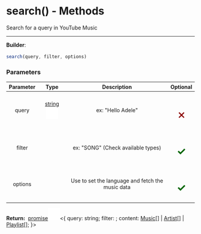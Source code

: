 <!-- This file is generated by a script. Do not edit directly -->
# search() - Methods
Search for a query in YouTube Music

---
**Builder**:
````javascript
search(query, filter, options)
````

### Parameters
| Parameter | Type | Description | Optional |
| :---: | :---: | :---: | :---: |
| query | [string![Link](/assets/img/external_link.svg)](https://developer.mozilla.org/en-US/docs/Web/JavaScript/Reference/Global_Objects/String) | ex: "Hello Adele" | <h1 style="color: darkred">𐄂</h1> |
| filter |  | ex: "SONG" (Check available types) | <h1 style="color: darkgreen">✓</h1> |
| options |  | Use to set the language and fetch the music data | <h1 style="color: darkgreen">✓</h1> |


<span class="flex_return">**Return:**&nbsp;
[promise![Link](/assets/img/external_link.svg)](https://developer.mozilla.org/en-US/docs/Web/JavaScript/Reference/Global_Objects/Promise)&lt;{
    query: string;
    filter: ;
    content: [Music](/documentation/class/Music)[] | [Artist](/documentation/class/Artist)[] | [Playlist](/documentation/class/Playlist)[];
}&gt;</span>